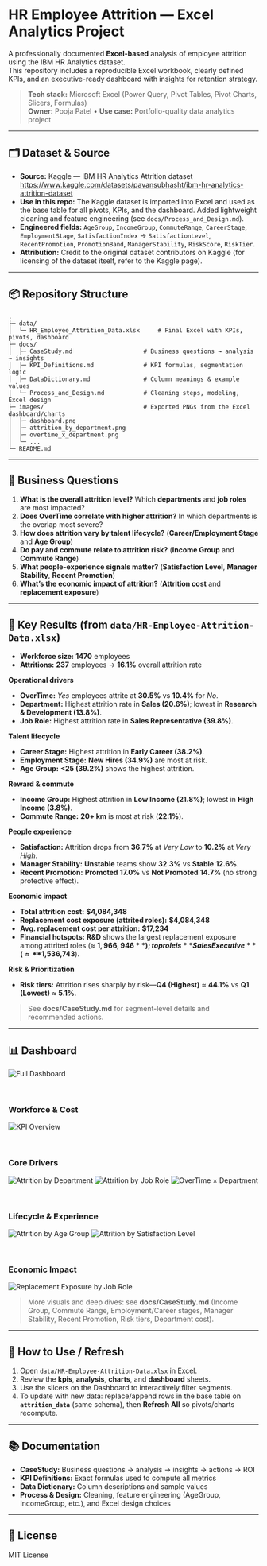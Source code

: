 # HR Employee Attrition — Excel Analytics Project

A professionally documented **Excel-based** analysis of employee attrition using the IBM HR Analytics dataset.  
This repository includes a reproducible Excel workbook, clearly defined KPIs, and an executive-ready dashboard with insights for retention strategy.

> **Tech stack:** Microsoft Excel (Power Query, Pivot Tables, Pivot Charts, Slicers, Formulas)  
> **Owner:** Pooja Patel • **Use case:** Portfolio-quality data analytics project

---

## 🗂️ Dataset & Source

- **Source:** Kaggle — IBM HR Analytics Attrition dataset  
  https://www.kaggle.com/datasets/pavansubhasht/ibm-hr-analytics-attrition-dataset
- **Use in this repo:** The Kaggle dataset is imported into Excel and used as the base table for all pivots, KPIs, and the dashboard. Added lightweight cleaning and feature engineering (see `docs/Process_and_Design.md`).
- **Engineered fields:** `AgeGroup`, `IncomeGroup`, `CommuteRange`, `CareerStage`, `EmploymentStage`, `SatisfactionIndex` → `SatisfactionLevel`, `RecentPromotion`, `PromotionBand`, `ManagerStability`, `RiskScore`, `RiskTier`.
- **Attribution:** Credit to the original dataset contributors on Kaggle (for licensing of the dataset itself, refer to the Kaggle page).

---

## 📦 Repository Structure

```
.
├─ data/
│  └─ HR_Employee_Attrition_Data.xlsx     # Final Excel with KPIs, pivots, dashboard
├─ docs/
│  ├─ CaseStudy.md                    # Business questions → analysis → insights
│  ├─ KPI_Definitions.md              # KPI formulas, segmentation logic
│  ├─ DataDictionary.md               # Column meanings & example values
│  └─ Process_and_Design.md           # Cleaning steps, modeling, Excel design
├─ images/                            # Exported PNGs from the Excel dashboard/charts
│  ├─ dashboard.png
│  ├─ attrition_by_department.png
│  ├─ overtime_x_department.png
│  └─ ...
└─ README.md
```

---

## 🎯 Business Questions

1. **What is the overall attrition level?** Which **departments** and **job roles** are most impacted?
2. **Does OverTime correlate with higher attrition?** In which departments is the overlap most severe?
3. **How does attrition vary by talent lifecycle?** (**Career/Employment Stage** and **Age Group**)
4. **Do pay and commute relate to attrition risk?** (**Income Group** and **Commute Range**)
5. **What people-experience signals matter?** (**Satisfaction Level**, **Manager Stability**, **Recent Promotion**)
6. **What’s the economic impact of attrition?** (**Attrition cost** and **replacement exposure**)

---

## 🔑 Key Results (from `data/HR-Employee-Attrition-Data.xlsx`)

- **Workforce size:** **1470** employees
- **Attritions:** **237** employees → **16.1%** overall attrition rate

**Operational drivers**

- **OverTime:** _Yes_ employees attrite at **30.5%** vs **10.4%** for _No_.
- **Department:** Highest attrition rate in **Sales (20.6%)**; lowest in **Research & Development (13.8%)**.
- **Job Role:** Highest attrition rate in **Sales Representative (39.8%)**.

**Talent lifecycle**

- **Career Stage:** Highest attrition in **Early Career (38.2%)**.
- **Employment Stage:** **New Hires (34.9%)** are most at risk.
- **Age Group:** **<25 (39.2%)** shows the highest attrition.

**Reward & commute**

- **Income Group:** Highest attrition in **Low Income (21.8%)**; lowest in **High Income (3.8%)**.
- **Commute Range:** **20+ km** is most at risk (**22.1%**).

**People experience**

- **Satisfaction:** Attrition drops from **36.7%** at _Very Low_ to **10.2%** at _Very High_.
- **Manager Stability:** **Unstable** teams show **32.3%** vs **Stable** **12.6%**.
- **Recent Promotion:** **Promoted** **17.0%** vs **Not Promoted** **14.7%** (no strong protective effect).

**Economic impact**

- **Total attrition cost:** **$4,084,348**
- **Replacement cost exposure (attrited roles):** **$4,084,348**
- **Avg. replacement cost per attrition:** **$17,234**
- **Financial hotspots:** **R&D** shows the largest replacement exposure among attrited roles (≈ **$1,966,946**); top role is **Sales Executive** (≈ **$1,536,743**).

**Risk & Prioritization**

- **Risk tiers:** Attrition rises sharply by risk—**Q4 (Highest)** ≈ **44.1%** vs **Q1 (Lowest)** ≈ **5.1%**.

> See **docs/CaseStudy.md** for segment-level details and recommended actions.

---

## 📊 Dashboard

![Full Dashboard](images/dashboard.png)

<br>

### **Workforce & Cost**
![KPI Overview](images/kpis_overview.png)

<br>

### **Core Drivers**
![Attrition by Department](images/attrition_by_department.png)
![Attrition by Job Role](images/attrition_by_jobrole.png)
![OverTime × Department](images/overtime_x_department.png)

<br>

### **Lifecycle & Experience**
![Attrition by Age Group](images/attrition_by_agegroup.png)
![Attrition by Satisfaction Level](images/attrition_by_satisfaction.png)

<br>

### **Economic Impact**
![Replacement Exposure by Job Role](images/replacement_by_jobrole.png)

> More visuals and deep dives: see **docs/CaseStudy.md** (Income Group, Commute Range, Employment/Career stages, Manager Stability, Recent Promotion, Risk tiers, Department cost).

---

## 🔁 How to Use / Refresh

1. Open `data/HR-Employee-Attrition-Data.xlsx` in Excel.
2. Review the **kpis**, **analysis**, **charts**, and **dashboard** sheets.
3. Use the slicers on the Dashboard to interactively filter segments.
4. To update with new data: replace/append rows in the base table on **`attrition_data`** (same schema), then **Refresh All** so pivots/charts recompute.

---

## 📚 Documentation

- **CaseStudy:** Business questions → analysis → insights → actions → ROI
- **KPI Definitions:** Exact formulas used to compute all metrics
- **Data Dictionary:** Column descriptions and sample values
- **Process & Design:** Cleaning, feature engineering (AgeGroup, IncomeGroup, etc.), and Excel design choices

---

## 📝 License

MIT License

